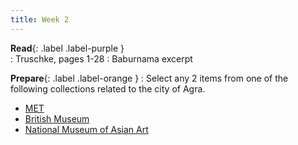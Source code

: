 ```yaml
---
title: Week 2
---
```




**Read**{: .label .label-purple }  
: Truschke, pages 1-28 
: Baburnama excerpt

**Prepare**{: .label .label-orange } 
: Select any 2 items from one of the following collections related to the city of Agra.  
- [MET](https://www.metmuseum.org/)  
-	[British Museum](https://www.britishmuseum.org/)  
-	[National Museum of Asian Art](https://asia.si.edu/)  
